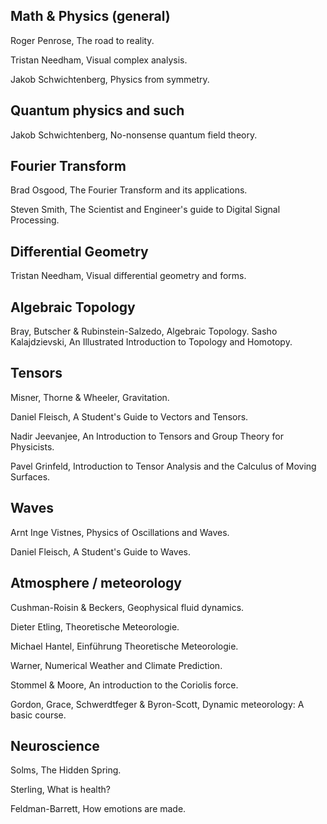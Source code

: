 ## Math & Physics (general)

Roger Penrose, The road to reality.

Tristan Needham, Visual complex analysis.

Jakob Schwichtenberg, Physics from symmetry.


## Quantum physics and such

Jakob Schwichtenberg, No-nonsense quantum field theory.


## Fourier Transform

Brad Osgood, The Fourier Transform and its applications.

Steven Smith, The Scientist and Engineer's guide to Digital Signal Processing.


## Differential Geometry

Tristan Needham, Visual differential geometry and forms.


## Algebraic Topology

Bray, Butscher & Rubinstein-Salzedo, Algebraic Topology.
Sasho Kalajdzievski, An Illustrated Introduction to Topology and Homotopy.

## Tensors

Misner, Thorne & Wheeler, Gravitation.

Daniel Fleisch, A Student's Guide to Vectors and Tensors.

Nadir Jeevanjee, An Introduction to Tensors and Group Theory for Physicists.

Pavel Grinfeld, Introduction to Tensor Analysis and the Calculus of Moving Surfaces.


## Waves

Arnt Inge Vistnes, Physics of Oscillations and Waves.

Daniel Fleisch, A Student's Guide to Waves.


## Atmosphere / meteorology

Cushman-Roisin & Beckers, Geophysical fluid dynamics.

Dieter Etling, Theoretische Meteorologie.

Michael Hantel, Einführung Theoretische Meteorologie.

Warner, Numerical Weather and Climate Prediction.

Stommel & Moore, An introduction to the Coriolis force.

Gordon, Grace, Schwerdtfeger & Byron-Scott, Dynamic meteorology: A basic course.


## Neuroscience

Solms, The Hidden Spring.

Sterling, What is health?

Feldman-Barrett, How emotions are made.
